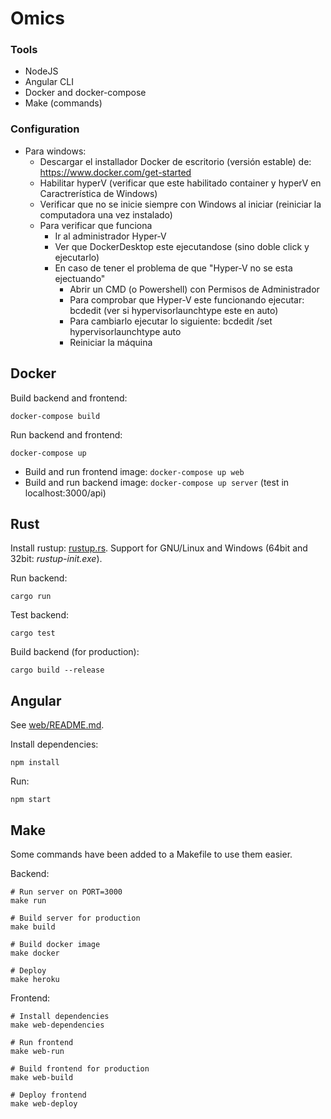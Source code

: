 # Omics

### Tools
- NodeJS
- Angular CLI
- Docker and docker-compose
- Make (commands)

### Configuration
- Para windows:
  - Descargar el installador Docker de escritorio (versión estable) de: https://www.docker.com/get-started
  - Habilitar hyperV (verificar que este habilitado container y hyperV en Caractrerística de Windows)
  - Verificar que no se inicie siempre con Windows al iniciar (reiniciar la computadora una vez instalado)
  - Para verificar que funciona
    * Ir al administrador Hyper-V
    * Ver que DockerDesktop este ejecutandose (sino doble click y ejecutarlo)
    * En caso de tener el problema de que "Hyper-V no se esta ejectuando"
      - Abrir un CMD (o Powershell) con Permisos de Administrador
      - Para comprobar que Hyper-V este funcionando ejecutar: bcdedit  (ver si hypervisorlaunchtype este en auto)
      - Para cambiarlo ejecutar lo siguiente: bcdedit /set hypervisorlaunchtype auto
      - Reiniciar la máquina

## Docker

Build backend and frontend:

```
docker-compose build
```

Run backend and frontend:

```
docker-compose up
```

- Build and run frontend image: `docker-compose up web`
- Build and run backend image: `docker-compose up server` (test in localhost:3000/api)

## Rust

Install rustup: [rustup.rs](https://rustup.rs/). Support for GNU/Linux and Windows (64bit and 32bit: *rustup-init.exe*).

Run backend:

```
cargo run
```

Test backend:

```
cargo test
```

Build backend (for production):

```
cargo build --release
```

## Angular

See [web/README.md](./web/README.md).

Install dependencies:

```
npm install
```

Run:

```
npm start
```

## Make

Some commands have been added to a Makefile to use them easier.

Backend:

```
# Run server on PORT=3000
make run

# Build server for production
make build

# Build docker image
make docker

# Deploy
make heroku
```

Frontend:

```
# Install dependencies
make web-dependencies

# Run frontend
make web-run

# Build frontend for production
make web-build

# Deploy frontend
make web-deploy
```
